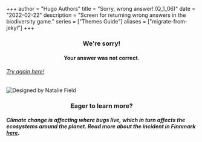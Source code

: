 +++
author = "Hugo Authors"
title = "Sorry, wrong answer! (Q_1_06)"
date = "2022-02-22"
description = "Screen for returning wrong answers in the biodiversity game."
series = ["Themes Guide"]
aliases = ["migrate-from-jekyl"]
+++

### <center> We're sorry! </center>
#### <center> Your answer was not correct. 
###### [Try again here!](https://biodivgame.github.io/archive/question-1_06/question-1_06/)

![Designed by Natalie Field](/img/rosalia-batesi.jpg)

### <center> Eager to learn more? </center>

##### Climate change is affecting where bugs live, which in turn affects the ecosystems around the planet. Read more about the incident in Finnmark [here](https://www.nrk.no/tromsogfinnmark/lauvmakken-frostmaler-sprer-seg-mot-arktiske-strok-og-odelegger-traer-og-krattskog-pa-varangerhalvoya-1.14721572).